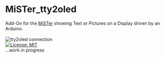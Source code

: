 # MiSTer_tty2oled
Add-On for the [MiSTer](https://github.com/MiSTer-devel) showing Text or Pictures on a Display driven by an Arduino.<br>
<br>
![tty2oled connection](https://github.com/venice1200/MiSTer_tty2oled/blob/main/Pictures/OLED_Connection.jpg?raw=true)
<br>
[![License: MIT](https://img.shields.io/badge/License-MIT-yellow.svg)](https://opensource.org/licenses/MIT)<br>
<be>
...work in progress<br>

